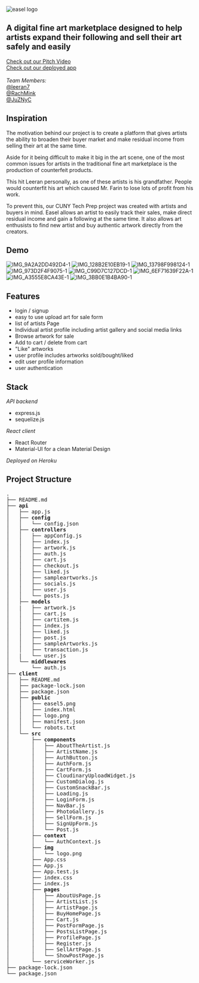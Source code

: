 ![easel logo](client/src/img/logo.png)
<br>
## A digital fine art marketplace designed to help artists expand their following and sell their art safely and easily
[Check out our Pitch Video](https://drive.google.com/file/d/1l93j8azAIsNLu3HwGAwmUuUfp3DMiSnm/view?usp=sharing)<br>
[Check out our deployed app](https://easelapp.herokuapp.com)
<br>
<br>
*Team Members:*<br>
 [@leeran7](https://github.com/leeran7)<br>
 [@RachMink](https://github.com/RachMink)<br>
 [@JuZNyC](https://github.com/JuZNyC)

## Inspiration
The motivation behind our project is to create a platform that gives artists the ability to broaden their buyer market and make residual income from selling their art at the same time.

Aside for it being difficult to make it big in the art scene, one of the most common issues for artists in the traditional fine art marketplace is the production of counterfeit products. 

This hit Leeran personally, as one of these artists is his grandfather. People would counterfit his art which caused Mr. Farin to lose lots of profit from his work. 

To prevent this, our CUNY Tech Prep project was created with artists and buyers in mind. Easel allows an artist to easily track their sales, make direct residual income and gain a following at the same time. It also allows art enthusists to find new artist and buy authentic artwork directly from the creators.  

## Demo

![IMG_9A2A2DD492D4-1](https://user-images.githubusercontent.com/82296790/148714177-ddde1b75-228c-47e0-856a-df47d22c9892.jpeg)
![IMG_128B2E10EB19-1](https://user-images.githubusercontent.com/82296790/148705342-0e946987-74c8-44e4-8cef-ab1819889dfa.jpeg)
![IMG_13798F998124-1](https://user-images.githubusercontent.com/82296790/148705501-b63f308d-60ca-4812-85da-90c475645417.jpeg)
![IMG_973D2F4F9075-1](https://user-images.githubusercontent.com/82296790/148713896-f6f2059a-d38c-4948-aa14-16023e0b7d61.jpeg)
![IMG_C99D7C127DCD-1](https://user-images.githubusercontent.com/82296790/148713831-51e6cb83-996d-404e-822c-666897231616.jpeg)
![IMG_6EF71639F22A-1](https://user-images.githubusercontent.com/82296790/148714308-effbe568-5e1b-4f7f-b370-56937ad68273.jpeg)
![IMG_A3555E8CA43E-1](https://user-images.githubusercontent.com/82296790/148713976-a76a6d5a-e216-47a4-a805-6486400b5189.jpeg)
![IMG_3BB0E1B4BA90-1](https://user-images.githubusercontent.com/82296790/148714088-a507b020-33be-42a9-ab06-763e8d74caa9.jpeg)


## Features
- login / signup 
- easy to use upload art for sale form
- list of artists Page 
- Individual artist profile including artist gallery and social media links
- Browse artwork for sale
- Add to cart / delete from cart
- "Like" artworks
- user profile includes artworks sold/bought/liked
- edit user profile information
- user authentication

## Stack

*API backend*

- express.js
- sequelize.js

*React client*

- React Router
- Material-UI for a clean Material Design

*Deployed on Heroku*

## Project Structure

<pre>
.
├── README.md
├── <strong>api</strong>
│   ├── app.js
│   ├── <strong>config</strong>
│   │   └── config.json
│   ├── <strong>controllers</strong>
│   │   ├── appConfig.js
│   │   ├── index.js
│   │   ├── artwork.js
│   │   ├── auth.js
│   │   ├── cart.js
│   │   ├── checkout.js
│   │   ├── liked.js
│   │   ├── sampleartworks.js
│   │   ├── socials.js
│   │   ├── user.js
│   │   └── posts.js
│   ├── <strong>models</strong>
│   |   ├── artwork.js
│   │   ├── cart.js
│   │   ├── cartitem.js
│   │   ├── index.js
│   │   ├── liked.js
│   │   ├── post.js
│   │   ├── sampleArtworks.js
│   │   ├── transaction.js
│   |   └── user.js
│   └── <strong>middlewares</strong>
│       └── auth.js
├── <strong>client</strong>
│   ├── README.md
│   ├── package-lock.json
│   ├── package.json
│   ├── <strong>public</strong>
│   │   ├── easel5.png
│   │   ├── index.html
│   │   ├── logo.png
│   │   ├── manifest.json
│   │   └── robots.txt
│   └── <strong>src</strong>
│       ├── <strong>components</strong>
│       │   ├── AboutTheArtist.js
│       │   ├── ArtistName.js
│       │   ├── AuthButton.js
│       │   ├── AuthForm.js
│       │   ├── CartForm.js
│       │   ├── CloudinaryUploadWidget.js
│       │   ├── CustomDialog.js
│       │   ├── CustomSnackBar.js
│       │   ├── Loading.js
│       │   ├── LoginForm.js
│       │   ├── NavBar.js
│       │   ├── PhotoGallery.js
│       │   ├── SellForm.js
│       │   ├── SignUpForm.js
│       │   └── Post.js
│       ├── <strong>context</strong>
│       │   └── AuthContext.js
│       ├── <strong>img</strong>
│       │   └── logo.png
│       ├── App.css
│       ├── App.js
│       ├── App.test.js
│       ├── index.css
│       ├── index.js
│       ├── <strong>pages</strong>
│       │   ├── AboutUsPage.js
│       │   ├── ArtistList.js
│       │   ├── ArtistPage.js
│       │   ├── BuyHomePage.js
│       │   ├── Cart.js
│       │   ├── PostFormPage.js
│       │   ├── PostsListPage.js
│       │   ├── ProfilePage.js
│       │   ├── Register.js
│       │   ├── SellArtPage.js
│       │   └── ShowPostPage.js
│       └── serviceWorker.js
├── package-lock.json
└── package.json
</pre>
